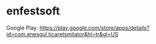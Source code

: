 # enfestsoft

Google Play: https://play.google.com/store/apps/details?id=com.enesgul.ticaretsmilator&hl=tr&gl=US
